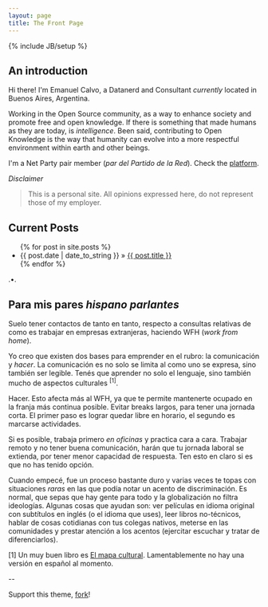 ```yaml
---
layout: page
title: The Front Page
---
```


{% include JB/setup %}

## An introduction

Hi there! I'm Emanuel Calvo, a Datanerd and Consultant _currently_ located in
Buenos Aires, Argentina.

Working in the Open Source community, as a way to enhance society and promote
free and open knowledge. If there is something that made humans as they are today,
is _intelligence_. Been said, contributing to Open Knowledge is the way that
humanity can evolve into a more respectful environment within earth and other beings.

I'm a Net Party pair member (_par del Partido de la Red_). Check the [platform](https://docs.partidodelared.org).


_Disclaimer_

> This is a personal site. All opinions expressed here, do not represent those of my employer.


## Current Posts

<ul class="posts">
  {% for post in site.posts %}
    <li><span>{{ post.date | date_to_string }}</span> &raquo; <a href="{{ BASE_PATH }}{{ post.url }}">{{ post.title }}</a></li>
  {% endfor %}
</ul>
.•.

## Para mis pares _hispano parlantes_

Suelo tener contactos de tanto en tanto, respecto a consultas relativas de como
es trabajar en empresas extranjeras, haciendo WFH (_work from home_).

Yo creo que existen dos bases para emprender en el rubro: la comunicación
y _hacer_. La comunicación es no solo se limita al como uno se expresa, sino también ser
legible. Tenés que aprender no solo el lenguaje, sino también mucho de aspectos culturales
<sup>[1]</sup>.

Hacer. Esto afecta más al WFH, ya que te permite mantenerte ocupado en la franja
más continua posible. Evitar breaks largos, para tener una jornada corta. El primer
paso es lograr quedar libre en horario, el segundo es marcarse actividades.

Si es posible, trabaja primero _en oficinas_ y practica cara a cara. Trabajar remoto
y no tener buena comunicación, harán que tu jornada laboral se extienda, por tener
menor capacidad de respuesta. Ten esto en claro si es que no has tenido opción.

Cuando empecé, fue un proceso bastante duro y varias veces te topas con situaciones
_raras_ en las que podía notar un acento de discriminación. Es normal, que sepas
que hay gente para todo y la globalización no filtra ideologías. Algunas cosas que ayudan
son: ver películas en idioma original con subtítulos en inglés (o el idioma que uses), leer libros no-técnicos, hablar de cosas cotidianas con tus colegas nativos, meterse en las comunidades
y prestar atención a los acentos (ejercitar escuchar y tratar de diferenciarlos).


[1] Un muy buen libro es [El mapa cultural](http://erinmeyer.com/book/). Lamentablemente
no hay una versión en español al momento.


--

Support this theme, [fork](http://github.com/plusjade/jekyll-bootstrap)!
